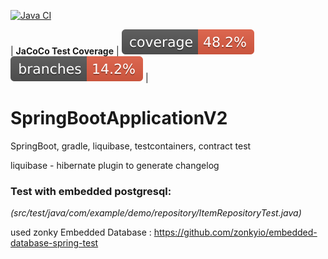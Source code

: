 [![Java CI](https://github.com/zelka-git/SpringBootApplicationV2/actions/workflows/learn-github-actions.yml/badge.svg)](https://github.com/zelka-git/SpringBootApplicationV2/actions/workflows/learn-github-actions.yml)

| __JaCoCo Test Coverage__ | [![coverage](https://raw.githubusercontent.com/zelka-git/SpringBootApplicationV2/badges/jacoco.svg)](https://github.com/zelka-git/SpringBootApplicationV2/actions/workflows/build.yml) [![branch coverage](https://raw.githubusercontent.com/zelka-git/SpringBootApplicationV2/badges/branches.svg)](https://github.com/cicirello/JavaPermutationTools/actions/workflows/build.yml) |


# SpringBootApplicationV2

SpringBoot,
gradle,
liquibase,
testcontainers,
contract test

liquibase - hibernate plugin to generate changelog

### Test with embedded postgresql:
*(src/test/java/com/example/demo/repository/ItemRepositoryTest.java)*

used zonky Embedded Database : https://github.com/zonkyio/embedded-database-spring-test
